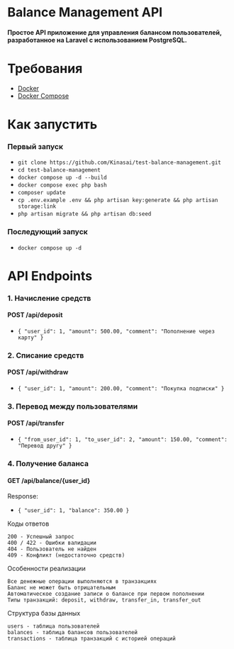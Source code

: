 # Balance Management API

#### Простое API приложение для управления балансом пользователей, разработанное на Laravel с использованием PostgreSQL.

# Требования
- [Docker](https://docs.docker.com/engine/install/)
- [Docker Compose](https://docs.docker.com/compose/install/#install-compose)

# Как запустить

### Первый запуск
- `git clone https://github.com/Kinasai/test-balance-management.git`
- `cd test-balance-management`
- `docker compose up -d --build`
- `docker compose exec php bash`
- `composer update`
- `cp .env.example .env && php artisan key:generate && php artisan storage:link`
- `php artisan migrate && php artisan db:seed`

### Последующий запуск
- `docker compose up -d`

# API Endpoints
### 1. Начисление средств

#### POST /api/deposit

- `{
"user_id": 1,
"amount": 500.00,
"comment": "Пополнение через карту"
}`

### 2. Списание средств

#### POST /api/withdraw

- `{
"user_id": 1,
"amount": 200.00,
"comment": "Покупка подписки"
}`

### 3. Перевод между пользователями

#### POST /api/transfer

- `{
"from_user_id": 1,
"to_user_id": 2,
"amount": 150.00,
"comment": "Перевод другу"
}`

### 4. Получение баланса

#### GET /api/balance/{user_id}

Response:

- `{
"user_id": 1,
"balance": 350.00
}`

Коды ответов

    200 - Успешный запрос
    400 / 422 - Ошибки валидации
    404 - Пользователь не найден
    409 - Конфликт (недостаточно средств)

Особенности реализации

    Все денежные операции выполняются в транзакциях
    Баланс не может быть отрицательным
    Автоматическое создание записи о балансе при первом пополнении
    Типы транзакций: deposit, withdraw, transfer_in, transfer_out

Структура базы данных

    users - таблица пользователей
    balances - таблица балансов пользователей
    transactions - таблица транзакций с историей операций
